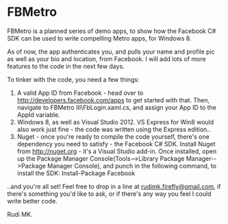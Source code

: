 FBMetro
=======

FBMetro is a planned series of demo apps, to show how the Facebook C# SDK can be used to write compelling Metro apps, for Windows 8. 

As of now, the app authenticates you, and pulls your name and profile pic as well as your bio and location, from Facebook. I will add lots of more features to the code in the next few days.

To tinker with the code, you need a few things:
1) A valid App ID from Facebook - head over to http://developers.facebook.com/apps to get started with that. Then, navigate to FBMetro III\FbLogin.xaml.cs, and assign your App ID to the AppId variable.
2) Windows 8, as well as Visual Studio 2012. VS Express for Win8 would also work just fine - the code was written using the Express edition..
3) Nuget - once you're ready to compile the code yourself, there's one dependency you need to satisfy - the Facebook C# SDK. Install Nuget from http://nuget.org - it's a Visual Studio add-in. Once installed, open up the Package Manager Console(Tools-->Library Package Manager-->Package Manager Console), and punch in the following command, to install the SDK: Install-Package Facebook

..and you're all set! Feel free to drop in a line at rudimk.firefly@gmail.com, if there's something you'd like to ask, or if there's any way you feel I could write better code.


Rudi MK.